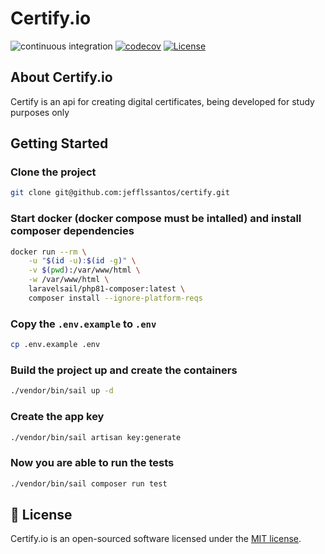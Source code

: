 # Certify.io

![continuous integration](https://github.com/jefflssantos/certify/actions/workflows/continuous_integration.yml/badge.svg)
[![codecov](https://codecov.io/gh/jefflssantos/certify/branch/main/graph/badge.svg?token=TBGUEQJWK2)](https://codecov.io/gh/jefflssantos/certify)
[![License](http://poser.pugx.org/jefflssantos/certify/license)](https://packagist.org/packages/jefflssantos/certify)

## About Certify.io

Certify is an api for creating digital certificates, being developed for study purposes only

## Getting Started

### Clone the project
```bash
git clone git@github.com:jefflssantos/certify.git
```
### Start docker (docker compose must be intalled) and install composer dependencies
```bash
docker run --rm \
    -u "$(id -u):$(id -g)" \
    -v $(pwd):/var/www/html \
    -w /var/www/html \
    laravelsail/php81-composer:latest \
    composer install --ignore-platform-reqs
```

### Copy the ```.env.example```  to  ```.env```
```bash
cp .env.example .env
```

### Build the project up and create the containers
```bash
./vendor/bin/sail up -d
```
### Create the app key
```bash
./vendor/bin/sail artisan key:generate
```

### Now you are able to run the tests
```bash
./vendor/bin/sail composer run test
```

## 📖 License

Certify.io is an open-sourced software licensed under the [MIT license](LICENSE.md).

